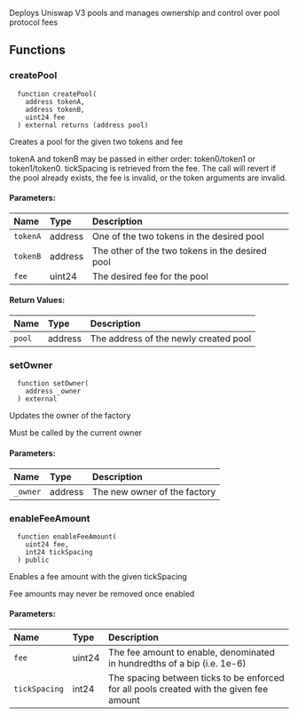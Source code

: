 Deploys Uniswap V3 pools and manages ownership and control over pool protocol fees


## Functions
### createPool
```solidity
  function createPool(
    address tokenA,
    address tokenB,
    uint24 fee
  ) external returns (address pool)
```
Creates a pool for the given two tokens and fee

tokenA and tokenB may be passed in either order: token0/token1 or token1/token0. tickSpacing is retrieved
from the fee. The call will revert if the pool already exists, the fee is invalid, or the token arguments
are invalid.

#### Parameters:
| Name | Type | Description                                                          |
| :--- | :--- | :------------------------------------------------------------------- |
|`tokenA` | address | One of the two tokens in the desired pool
|`tokenB` | address | The other of the two tokens in the desired pool
|`fee` | uint24 | The desired fee for the pool

#### Return Values:
| Name                           | Type          | Description                                                                  |
| :----------------------------- | :------------ | :--------------------------------------------------------------------------- |
|`pool`| address | The address of the newly created pool
### setOwner
```solidity
  function setOwner(
    address _owner
  ) external
```
Updates the owner of the factory

Must be called by the current owner

#### Parameters:
| Name | Type | Description                                                          |
| :--- | :--- | :------------------------------------------------------------------- |
|`_owner` | address | The new owner of the factory

### enableFeeAmount
```solidity
  function enableFeeAmount(
    uint24 fee,
    int24 tickSpacing
  ) public
```
Enables a fee amount with the given tickSpacing

Fee amounts may never be removed once enabled

#### Parameters:
| Name | Type | Description                                                          |
| :--- | :--- | :------------------------------------------------------------------- |
|`fee` | uint24 | The fee amount to enable, denominated in hundredths of a bip (i.e. 1e-6)
|`tickSpacing` | int24 | The spacing between ticks to be enforced for all pools created with the given fee amount

